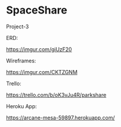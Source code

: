 # SpaceShare
Project-3

ERD: 

https://imgur.com/giUzF20

Wireframes: 

https://imgur.com/CKTZGNM

Trello: 

https://trello.com/b/oK3vJu4R/parkshare

Heroku App:

https://arcane-mesa-59897.herokuapp.com/




